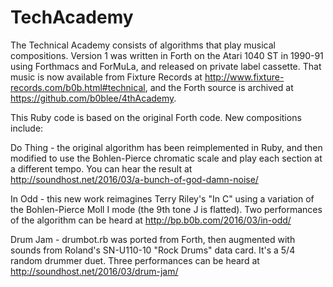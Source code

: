 # TechAcademy

The Technical Academy consists of algorithms that play musical compositions.  Version 1 was  written in Forth on the Atari 1040 ST in 1990-91 using Forthmacs and ForMuLa, and released on private label cassette. That music is now available from Fixture Records at http://www.fixture-records.com/b0b.html#technical, and the Forth source is archived at https://github.com/b0blee/4thAcademy.

This Ruby code is based on the original Forth code.  New compositions include:

Do Thing - the original algorithm has been reimplemented in Ruby, and then modified to use the Bohlen-Pierce chromatic scale and play each section at a different tempo.  You can hear the result at http://soundhost.net/2016/03/a-bunch-of-god-damn-noise/

In Odd - this new work reimagines Terry Riley's "In C" using a variation of the Bohlen-Pierce Moll I mode (the 9th tone J is flatted).  Two performances of the algorithm can be heard at http://bp.b0b.com/2016/03/in-odd/  

Drum Jam - drumbot.rb was ported from Forth, then augmented with sounds from Roland's SN-U110-10 "Rock Drums" data card. It's a 5/4 random drummer duet. Three performances can be heard at http://soundhost.net/2016/03/drum-jam/
